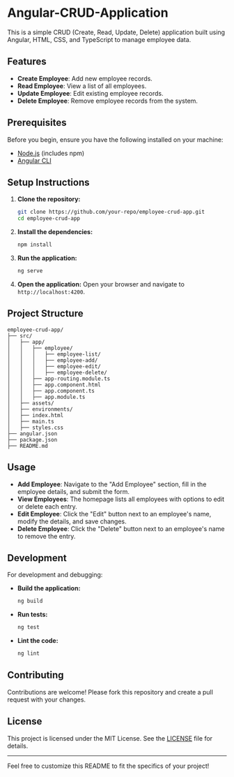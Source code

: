 # Angular-CRUD-Application
This is a simple CRUD (Create, Read, Update, Delete) application built using Angular, HTML, CSS, and TypeScript to manage employee data.

## Features

- **Create Employee**: Add new employee records.
- **Read Employee**: View a list of all employees.
- **Update Employee**: Edit existing employee records.
- **Delete Employee**: Remove employee records from the system.

## Prerequisites

Before you begin, ensure you have the following installed on your machine:

- [Node.js](https://nodejs.org/en/download/) (includes npm)
- [Angular CLI](https://angular.io/guide/setup-local)

## Setup Instructions

1. **Clone the repository:**
   ```bash
   git clone https://github.com/your-repo/employee-crud-app.git
   cd employee-crud-app
   ```

2. **Install the dependencies:**
   ```bash
   npm install
   ```

3. **Run the application:**
   ```bash
   ng serve
   ```

4. **Open the application:**
   Open your browser and navigate to `http://localhost:4200`.

## Project Structure

```
employee-crud-app/
├── src/
│   ├── app/
│   │   ├── employee/
│   │   │   ├── employee-list/
│   │   │   ├── employee-add/
│   │   │   ├── employee-edit/
│   │   │   ├── employee-delete/
│   │   ├── app-routing.module.ts
│   │   ├── app.component.html
│   │   ├── app.component.ts
│   │   ├── app.module.ts
│   ├── assets/
│   ├── environments/
│   ├── index.html
│   ├── main.ts
│   ├── styles.css
├── angular.json
├── package.json
├── README.md
```

## Usage

- **Add Employee**: Navigate to the "Add Employee" section, fill in the employee details, and submit the form.
- **View Employees**: The homepage lists all employees with options to edit or delete each entry.
- **Edit Employee**: Click the "Edit" button next to an employee's name, modify the details, and save changes.
- **Delete Employee**: Click the "Delete" button next to an employee's name to remove the entry.

## Development

For development and debugging:

- **Build the application:**
  ```bash
  ng build
  ```

- **Run tests:**
  ```bash
  ng test
  ```

- **Lint the code:**
  ```bash
  ng lint
  ```

## Contributing

Contributions are welcome! Please fork this repository and create a pull request with your changes.

## License

This project is licensed under the MIT License. See the [LICENSE](LICENSE) file for details.

---

Feel free to customize this README to fit the specifics of your project!
